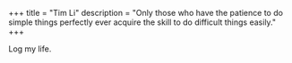 +++
title = "Tim Li"
description = "Only those who have the patience to do simple things perfectly ever acquire the skill to do difficult things easily."
+++

Log my life.
